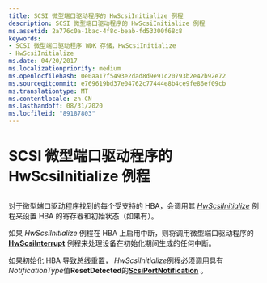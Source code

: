 ```yaml
---
title: SCSI 微型端口驱动程序的 HwScsiInitialize 例程
description: SCSI 微型端口驱动程序的 HwScsiInitialize 例程
ms.assetid: 2a776c0a-1bac-4f8c-beab-fd53300f68c8
keywords:
- SCSI 微型端口驱动程序 WDK 存储，HwScsiInitialize
- HwScsiInitialize
ms.date: 04/20/2017
ms.localizationpriority: medium
ms.openlocfilehash: 0e0aa17f5493e2dad8d9e91c20793b2e42b92e72
ms.sourcegitcommit: e769619bd37e04762c77444e8b4ce9fe86ef09cb
ms.translationtype: MT
ms.contentlocale: zh-CN
ms.lasthandoff: 08/31/2020
ms.locfileid: "89187803"
---
```

# <a name="scsi-miniport-drivers-hwscsiinitialize-routine"></a>SCSI 微型端口驱动程序的 HwScsiInitialize 例程


## <span id="ddk_scsi_miniport_drivers_hwscsiinitialize_routine_kg"></span><span id="DDK_SCSI_MINIPORT_DRIVERS_HWSCSIINITIALIZE_ROUTINE_KG"></span>


对于微型端口驱动程序找到的每个受支持的 HBA，会调用其 [*HwScsiInitialize*](/previous-versions/windows/hardware/drivers/ff557302(v=vs.85)) 例程来设置 HBA 的寄存器和初始状态（如果有）。

如果 *HwScsiInitialize* 例程在 HBA 上启用中断，则将调用微型端口驱动程序的 [**HwScsiInterrupt**](/previous-versions/windows/hardware/drivers/ff557312(v=vs.85)) 例程来处理设备在初始化期间生成的任何中断。

如果初始化 HBA 导致总线重置， *HwScsiInitialize*例程必须调用具有*NotificationType*值**ResetDetected**的[**ScsiPortNotification**](/windows-hardware/drivers/ddi/srb/nf-srb-scsiportnotification) 。

 


